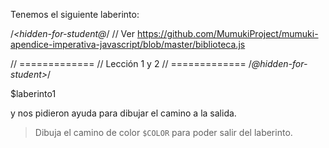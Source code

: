 Tenemos el siguiente laberinto:

/*<hidden-for-student@*/
// Ver https://github.com/MumukiProject/mumuki-apendice-imperativa-javascript/blob/master/biblioteca.js

// =============
// Lección 1 y 2
// =============
/*@hidden-for-student>*/

$laberinto1

y nos pidieron ayuda para dibujar el camino a la salida.

> Dibuja el camino de color `$COLOR` para poder salir del laberinto.